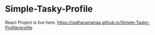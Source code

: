 # Simple-Tasky-Profile


React Project is live here.
https://radharamanaa.github.io/Simple-Tasky-Profile/profile
